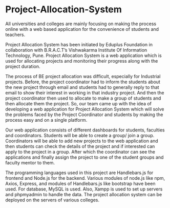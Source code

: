 # Project-Allocation-System

All universities and colleges are mainly focusing on making the process online with a web based application for the convenience of students and teachers. 

Project Allocation System has been initiated by Eduplus Foundation in collaboration with B.R.A.C.T’s Vishwakarma Institute Of Information Technology, Pune. Project Allocation System is a web application which is used for allocating projects and monitoring their progress along with the project duration. 

The process of BE project allocation was difficult, especially for Industrial projects. Before, the project coordinator had to inform the students about the new project through email and students had to generally reply to that email to show their interest in working in that industry project. And then the project coordinator then used to allocate to make a group of students and then allocate them the project. So, our team came up with the idea of developing a web application for Project Allocation System which will solve the problems faced by the Project Coordinator and  students by making the process easy and on a single platform. 

Our web application consists of different dashboards for students, faculties and coordinators. Students will be able to create a group/ join a group. Coordinators will be able to add new projects to the web application and then students can check the details of the project and if interested can apply to the project in a group. After which the coordinator can see the applications and finally assign the project to one of the student groups and faculty mentor to them. 

The programming languages used in this project are Handlebars.js for frontend and Node.js for the backend. Various modules of node.js like npm, Axios, Express, and modules of Handlebars.js like bootstrap have been used. For database, MySQL is used. Also, Xampp is used to set up servers and phpmyadmin to handle the data.  The project allocation system can be deployed on the servers of various colleges.
